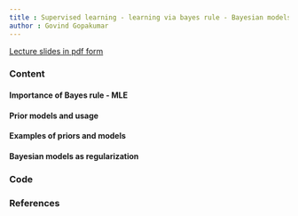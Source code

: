 ```yaml
---
title : Supervised learning - learning via bayes rule - Bayesian models 
author : Govind Gopakumar
---
```


[Lecture slides in pdf form](lec6.pdf)

### Content

#### Importance of Bayes rule - MLE

#### Prior models and usage

#### Examples of priors and models

#### Bayesian models as regularization

### Code


### References

